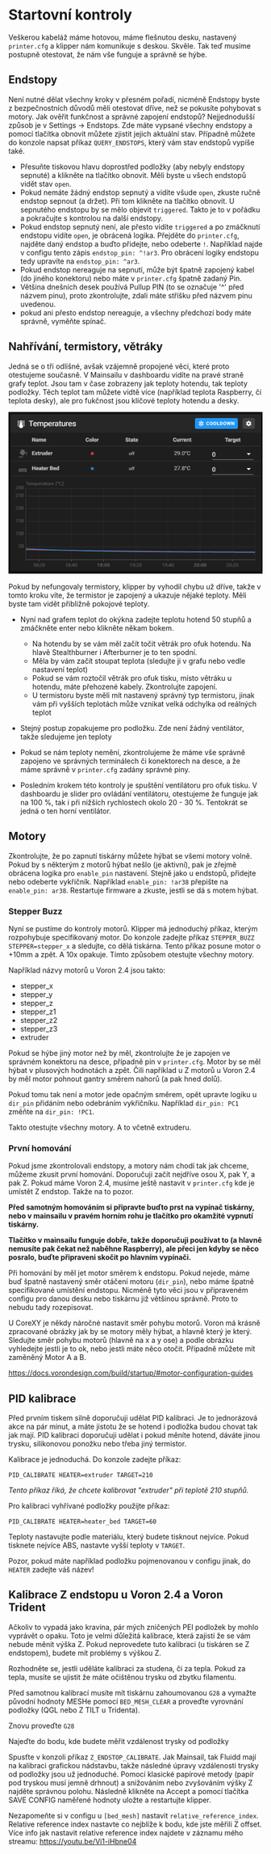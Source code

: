 # Startovní kontroly
Veškerou kabeláž máme hotovou, máme flešnutou desku, nastavený `printer.cfg` a klipper nám komunikuje s deskou. Skvěle. Tak teď musíme postupně otestovat, že nám vše funguje a správně se hýbe.

## Endstopy
Není nutné dělat všechny kroky v přesném pořadí, nicméně Endstopy byste z bezpečnostních důvodů měli otestovat dříve, než se pokusíte pohybovat s motory.
Jak ověřit funkčnost a správné zapojení endstopů? Nejjednodušší způsob je v Settings -> Endstops. Zde máte vypsané všechny endstopy a pomocí tlačítka obnovit můžete zjistit jejich aktuální stav. Případně můžete do konzole napsat příkaz `QUERY_ENDSTOPS`, který vám stav endstopů vypíše také.
- Přesuňte tiskovou hlavu doprostřed podložky (aby nebyly endstopy sepnuté) a klikněte na tlačítko obnovit. Měli byste u všech endstopů vidět stav `open`.
- Pokud nemáte žádný endstop sepnutý a vidíte všude `open`, zkuste ručně endstop sepnout (a držet). Při tom klikněte na tlačítko obnovit. U sepnutého endstopu by se mělo objevit `triggered`. Takto je to v pořádku a pokračujte s kontrolou na další endstopy.
- Pokud endstop sepnutý není, ale přesto vidíte `triggered` a po zmáčknutí endstopu vidíte `open`, je obrácená logika. Přejděte do `printer.cfg`, najděte daný endstop a buďto přidejte, nebo odeberte `!`. Například najde v configu tento zápis `endstop_pin: ^!ar3`. Pro obrácení logiky endstopu tedy upravíte na `endstop_pin: ^ar3`.
- Pokud endstop nereaguje na sepnutí, může být špatně zapojený kabel (do jiného konektoru) nebo máte v `printer.cfg` špatně zadaný Pin.
- Většina dnešních desek používá Pullup PIN (to se označuje '^' před názvem pinu), proto zkontrolujte, zdali máte stříšku před názvem pinu uvedenou.
- pokud ani přesto endstop nereaguje, a všechny předchozí body máte správně, vyměňte spínač.

## Nahřívání, termistory, větráky
Jedná se o tři odlišné, avšak vzájemně propojené věci, které proto otestujeme současně.
V Mainsailu v dashboardu vidíte na pravé straně grafy teplot. Jsou tam v čase zobrazeny jak teploty hotendu, tak teploty podložky. Těch teplot tam můžete vidtě více (například teplota Raspberry, či teplota desky), ale pro fukčnost jsou klíčové teploty hotendu a desky.

![Mainsail a nastavení teplot](/images/mainsail_temp_graph.png)

Pokud by nefungovaly termistory, klipper by vyhodil chybu už dříve, takže v tomto kroku víte, že termistor je zapojený a ukazuje nějaké teploty. Měli byste tam vidět přibližně pokojové teploty.

- Nyní nad grafem teplot do okýkna zadejte teplotu hotend 50 stupňů a zmáčkněte enter nebo klikněte někam bokem. 
    - Na hotendu by se vám měl začít točit větrák pro ofuk hotendu. Na hlavě Stealthburner i Afterburner je to ten spodní.
    - Měla by vám začít stoupat teplota (sledujte ji v grafu nebo vedle nastavení teplot)
    - Pokud se vám roztočil větrák pro ofuk tisku, místo větráku u hotendu, máte přehozené kabely. Zkontrolujte zapojení.
    - U termistoru byste měli mít nastavený správný typ termistoru, jinak vám při vyšších teplotách může vznikat velká odchylka od reálných teplot

- Stejný postup zopakujeme pro podložku. Zde není žádný ventilátor, takže sledujeme jen teploty
- Pokud se nám teploty nemění, zkontrolujeme že máme vše správně zapojeno ve správných terminálech či konektorech na desce, a že máme správně v `printer.cfg` zadány správné piny.
- Posledním krokem této kontroly je spuštění ventilátoru pro ofuk tisku. V dashboardu je slider pro ovládání ventilátoru, otestujeme že funguje jak na 100 %, tak i při nižších rychlostech okolo 20 - 30 %. Tentokrát se jedná o ten horní ventilátor.

## Motory
Zkontrolujte, že po zapnutí tiskárny můžete hýbat se všemi motory volně. Pokud by s některým z motorů hýbat nešlo (je aktivní), pak je zřejmě obrácena logika pro `enable_pin` nastavení. Stejně jako u endstopů, přidejte nebo odeberte vykřičník. Například `enable_pin: !ar38` přepište na `enable_pin: ar38`. Restartuje firmware a zkuste, jestli se dá s motem hýbat.

### Stepper Buzz
Nyní se pustíme do kontroly motorů. Klipper má jednoduchý příkaz, kterým rozpohybuje specifikovaný motor.
Do konzole zadejte příkaz `STEPPER_BUZZ STEPPER=stepper_x` a sledujte, co dělá tiskárna. Tento příkaz posune motor o +10mm a zpět. A 10x opakuje.
Tímto způsobem otestujte všechny motory. 

Například názvy motorů u Voron 2.4 jsou takto:
- stepper_x
- stepper_y
- stepper_z
- stepper_z1
- stepper_z2
- stepper_z3
- extruder

Pokud se hýbe jiný motor než by měl, zkontrolujte že je zapojen ve správném konektoru na desce, případně pin v `printer.cfg`. Motor by se měl hýbat v plusových hodnotách a zpět. Čili například u Z motorů u Voron 2.4 by měl motor pohnout gantry směrem nahorů (a pak hned dolů).

Pokud tomu tak není a motor jede opačným směrem, opět upravte logiku u `dir_pin` přidáním nebo odebráním vykřičníku. Například `dir_pin: PC1` změňte na `dir_pin: !PC1`.

Takto otestujte všechny motory. A to včetně extruderu.

### První homování
Pokud jsme zkontrolovali endstopy, a motory nám chodí tak jak chceme, můžeme zkusit první homování. Doporučuji začít nejdříve osou X, pak Y, a pak Z. Pokud máme Voron 2.4, musíme ještě nastavit v `printer.cfg` kde je umístět Z endstop. Takže na to pozor.

**Před samotným homováním si připravte buďto prst na vypínač tiskárny, nebo v mainsailu v pravém horním rohu je tlačítko pro okamžité vypnutí tiskárny.**

**Tlačítko v mainsailu funguje dobře, takže doporučuji používat to (a hlavně nemusíte pak čekat než naběhne Raspberry), ale přeci jen kdyby se něco posralo, buďte připraveni skočit po hlavním vypínači.**

Při homování by měl jet motor směrem k endstopu. Pokud nejede, máme buď špatně nastavený směr otáčení motoru (`dir_pin`), nebo máme špatně specifikované umístění endstopu. Nicméně tyto věci jsou v připraveném configu pro danou desku nebo tiskárnu již většinou správně. Proto to nebudu tady rozepisovat.

U CoreXY je někdy náročné nastavit směr pohybu motorů. Voron má krásně zpracované obrázky jak by se motory měly hýbat, a hlavně který je který. Sledujte směr pohybu motorů (hlavně na x a y ose) a podle obrázku vyhledejte jestli je to ok, nebo jestli máte něco otočit. Případně můžete mít zaměněný Motor A a B.

https://docs.vorondesign.com/build/startup/#motor-configuration-guides

## PID kalibrace
Před prvním tiskem silně doporučuji udělat PID kalibraci. Je to jednorázová akce na pár minut, a máte jistotu že se hotend i podložka budou chovat tak jak mají. PID kalibraci doporučuji udělat i pokud měníte hotend, dáváte jinou trysku, silikonovou ponožku nebo třeba jiný termistor.

Kalibrace je jednoduchá. Do konzole zadejte příkaz:
```
PID_CALIBRATE HEATER=extruder TARGET=210
```
*Tento příkaz říká, že chcete kalibrovat "extruder" při teplotě 210 stupňů.*

Pro kalibraci vyhřívané podložky použijte příkaz:
```
PID_CALIBRATE HEATER=heater_bed TARGET=60
```
Teploty nastavujte podle materiálu, který budete tisknout nejvíce. Pokud tisknete nejvíce ABS, nastavte vyšší teploty v `TARGET`. 

Pozor, pokud máte například podložku pojmenovanou v configu jinak, do `HEATER` zadejte váš název!

## Kalibrace Z endstopu u Voron 2.4 a Voron Trident
Ačkoliv to vypadá jako kravina, pár mých zničených PEI podložek by mohlo vyprávět o opaku. Toto je velmi důležitá kalibrace, která zajistí že se vám nebude měnit výška Z. Pokud neprovedete tuto kalibraci (u tiskáren se Z endstopem), budete mít problémy s výškou Z.

Rozhodněte se, jestli uděláte kalibraci za studena, či za tepla. Pokud za tepla, musíte se ujistit že máte očištěnou trysku od zbytku filamentu.

Před samotnou kalibrací musíte mít tiskárnu zahoumovanou `G28` a vymažte původní hodnoty MESHe pomocí `BED_MESH_CLEAR` a proveďte vyrovnání podložky (QGL nebo Z TILT u Tridenta).

Znovu proveďte `G28`

Najeďte do bodu, kde budete měřit vzdálenost trysky od podložky

Spusťte v konzoli příkaz `Z_ENDSTOP_CALIBRATE`. Jak Mainsail, tak Fluidd mají na kalibraci grafickou nádstavbu, takže následné úpravy vzdálenosti trysky od podložky jsou už jednoduché. Pomocí klasické papírové metody (papír pod tryskou musí jemně drhnout) a snižováním nebo zvyšováním výšky Z najděte správnou polohu. Následně klikněte na Accept a pomocí tlačítka SAVE CONFIG naměřené hodnoty uložte a restartujte klipper.

Nezapomeňte si v configu u `[bed_mesh]` nastavit `relative_reference_index`. Relative reference index nastavte co nejblíže k bodu, kde jste měřili Z offset.
Více info jak nastavit relative reference index najdete v záznamu mého streamu: https://youtu.be/Vi1-iHbne04

